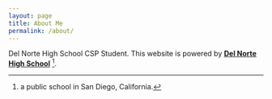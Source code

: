 ```yaml
---
layout: page
title: About Me
permalink: /about/
---
```


Del Norte High School CSP Student. This website is powered by **[Del Norte High School](https://www.powayusd.com/en-US/Schools/HS/DNHS/Home)** [^1].



[^1]:a public school in San Diego, California. 
